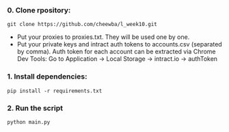 ### 0. Clone rpository: 
```
git clone https://github.com/cheewba/l_week10.git
```
- Put your proxies to proxies.txt. They will be used one by one.
- Put your private keys and intract auth tokens to accounts.csv (separated by comma). Auth token for each account can be extracted via Chrome Dev Tools:
   Go to Application -> Local Storage -> intract.io -> authToken

### 1. Install dependencies:
```
pip install -r requirements.txt
```
### 2. Run the script
```
python main.py
```
